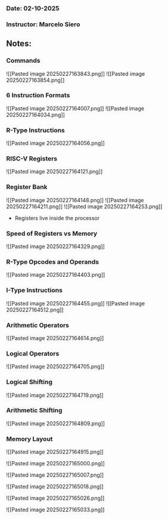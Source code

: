 ### Date: 02-10-2025
### Instructor: Marcelo Siero


## Notes:
### Commands
![[Pasted image 20250227163843.png]]
![[Pasted image 20250227163854.png]]

### 6 Instruction Formats
![[Pasted image 20250227164007.png]]
![[Pasted image 20250227164034.png]]

### R-Type Instructions
![[Pasted image 20250227164056.png]]

### RISC-V Registers
![[Pasted image 20250227164121.png]]

### Register Bank
![[Pasted image 20250227164148.png]]
![[Pasted image 20250227164211.png]]
![[Pasted image 20250227164253.png]]
- Registers live inside the processor

### Speed of Registers vs Memory
![[Pasted image 20250227164329.png]]

### R-Type Opcodes and Operands
![[Pasted image 20250227164403.png]]

### I-Type Instructions
![[Pasted image 20250227164455.png]]
![[Pasted image 20250227164512.png]]

### Arithmetic Operators
![[Pasted image 20250227164614.png]]

### Logical Operators
![[Pasted image 20250227164705.png]]

### Logical Shifting
![[Pasted image 20250227164719.png]]

### Arithmetic Shifting
![[Pasted image 20250227164809.png]]

### Memory Layout
![[Pasted image 20250227164915.png]]

![[Pasted image 20250227165000.png]]

![[Pasted image 20250227165007.png]]

![[Pasted image 20250227165018.png]]

![[Pasted image 20250227165026.png]]

![[Pasted image 20250227165033.png]]